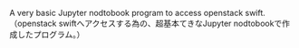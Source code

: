 A very basic Jupyter nodtobook program to access openstack swift.（openstack swiftへアクセスする為の、超基本てきなJupyter nodtobookで作成したプログラム。）
